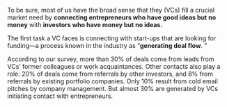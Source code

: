 To be sure, most of us have the broad sense that they (VCs) fill a crucial market need by **connecting entrepreneurs who have good ideas but no money** with **investors who have money but no ideas.**

The first task a VC faces is connecting with start-ups that are looking for funding—a process known in the industry as “**generating deal flow**. ”

According to our survey, more than 30% of deals come from leads from VCs’ former colleagues or work acquaintances. Other contacts also play a role: 20% of deals come from referrals by other investors, and 8% from referrals by existing portfolio companies. Only 10% result from cold email pitches by company management. But almost 30% are generated by VCs initiating contact with entrepreneurs.